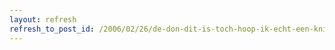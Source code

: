```yaml
---
layout: refresh
refresh_to_post_id: /2006/02/26/de-don-dit-is-toch-hoop-ik-echt-een-knipoog
---
```

